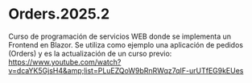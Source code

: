 # Orders.2025.2
Curso de programación de servicios WEB donde se implementa un Frontend en Blazor. Se utiliza como ejemplo una aplicación de pedidos (Orders) y es la actualización de un curso previo: https://www.youtube.com/watch?v=dcaYK5GjsH4&amp;list=PLuEZQoW9bRnRWqz7qIF-urUTfEG9kEUes
